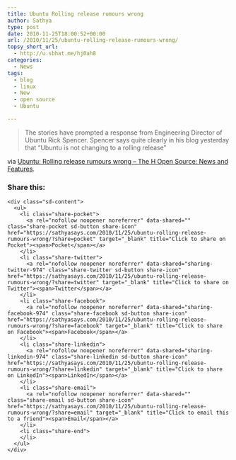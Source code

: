 ```yaml
---
title: Ubuntu Rolling release rumours wrong
author: Sathya
type: post
date: 2010-11-25T18:00:52+00:00
url: /2010/11/25/ubuntu-rolling-release-rumours-wrong/
topsy_short_url:
  - http://u.sbhat.me/hj0ah8
categories:
  - News
tags:
  - blog
  - linux
  - New
  - open source
  - Ubuntu

---
```

> The stories have prompted a response from Engineering Director of Ubuntu Rick Spencer. Spencer says quite clearly in his blog yesterday that &#8220;Ubuntu is not changing to a rolling release&#8221;

via [Ubuntu: Rolling release rumours wrong &#8211; The H Open Source: News and Features][1].

<div class="sharedaddy sd-sharing-enabled">
  <div class="robots-nocontent sd-block sd-social sd-social-icon-text sd-sharing">
    <h3 class="sd-title">
      Share this:
    </h3>
    
    <div class="sd-content">
      <ul>
        <li class="share-pocket">
          <a rel="nofollow noopener noreferrer" data-shared="" class="share-pocket sd-button share-icon" href="https://sathyasays.com/2010/11/25/ubuntu-rolling-release-rumours-wrong/?share=pocket" target="_blank" title="Click to share on Pocket"><span>Pocket</span></a>
        </li>
        <li class="share-twitter">
          <a rel="nofollow noopener noreferrer" data-shared="sharing-twitter-974" class="share-twitter sd-button share-icon" href="https://sathyasays.com/2010/11/25/ubuntu-rolling-release-rumours-wrong/?share=twitter" target="_blank" title="Click to share on Twitter"><span>Twitter</span></a>
        </li>
        <li class="share-facebook">
          <a rel="nofollow noopener noreferrer" data-shared="sharing-facebook-974" class="share-facebook sd-button share-icon" href="https://sathyasays.com/2010/11/25/ubuntu-rolling-release-rumours-wrong/?share=facebook" target="_blank" title="Click to share on Facebook"><span>Facebook</span></a>
        </li>
        <li class="share-linkedin">
          <a rel="nofollow noopener noreferrer" data-shared="sharing-linkedin-974" class="share-linkedin sd-button share-icon" href="https://sathyasays.com/2010/11/25/ubuntu-rolling-release-rumours-wrong/?share=linkedin" target="_blank" title="Click to share on LinkedIn"><span>LinkedIn</span></a>
        </li>
        <li class="share-email">
          <a rel="nofollow noopener noreferrer" data-shared="" class="share-email sd-button share-icon" href="https://sathyasays.com/2010/11/25/ubuntu-rolling-release-rumours-wrong/?share=email" target="_blank" title="Click to email this to a friend"><span>Email</span></a>
        </li>
        <li class="share-end">
        </li>
      </ul>
    </div>
  </div>
</div>

 [1]: http://www.h-online.com/open/news/item/Ubuntu-Rolling-release-rumours-wrong-1142040.html